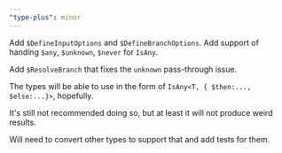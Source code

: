 ```yaml
---
"type-plus": minor
---
```


Add `$DefineInputOptions` and `$DefineBranchOptions`.
Add support of handing `$any`, `$unknown`, `$never` for `IsAny`.

Add `$ResolveBranch` that fixes the `unknown` pass-through issue.

The types will be able to use in the form of `IsAny<T, { $then:..., $else:...}>`, hopefully.

It's still not recommended doing so, but at least it will not produce weird results.

Will need to convert other types to support that and add tests for them.
